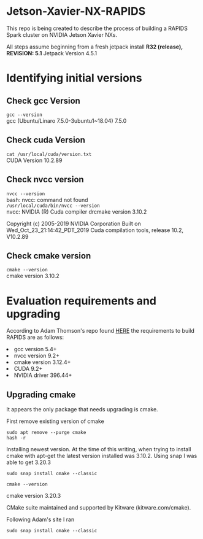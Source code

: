 # Jetson-Xavier-NX-RAPIDS
This repo is being created to describe the process of building a RAPIDS Spark cluster on NVIDIA Jetson Xavier NXs.

All steps assume beginning from a fresh jetpack install <b>R32 (release), REVISION: 5.1</b> Jetpack Version 4.5.1
# Identifying initial versions
## Check gcc Version
```gcc --version```<br>
gcc (Ubuntu/Linaro 7.5.0-3ubuntu1~18.04) 7.5.0

## Check cuda Version
```cat /usr/local/cuda/version.txt```<br>
CUDA Version 10.2.89

## Check nvcc version
```nvcc --version```<br>
bash: nvcc: command not found<br>
```/usr/local/cuda/bin/nvcc --version```<br>
nvcc: NVIDIA (R) Cuda compiler drcmake version 3.10.2

Copyright (c) 2005-2019 NVIDIA Corporation
Built on Wed_Oct_23_21:14:42_PDT_2019
Cuda compilation tools, release 10.2, V10.2.89

## Check cmake version
```cmake --version```<br>
cmake version 3.10.2

# Evaluation requirements and upgrading
According to Adam Thomson's repo found <a href="https://github.com/awthomp/rapids-jetson">HERE</a> the requirements to build RAPIDS are as follows:
<li>gcc version 5.4+</li>
<li>nvcc version 9.2+</li>
<li>cmake version 3.12.4+</li>
<li>CUDA 9.2+</li>
<li>NVIDIA driver 396.44+</li>

## Upgrading cmake
It appears the only package that needs upgrading is cmake.

First remove existing version of cmake
```
sudo apt remove --purge cmake
hash -r
```
Installing newest version. At the time of this writing, when trying to install cmake with apt-get the latest version installed was 3.10.2. Using snap I was able to get 3.20.3
```
sudo snap install cmake --classic
```
```
cmake --version
```
cmake version 3.20.3

CMake suite maintained and supported by Kitware (kitware.com/cmake).

Following Adam's site I ran
```
sudo snap install cmake --classic
```

